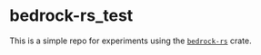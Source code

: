 # bedrock-rs_test

This is a simple repo for experiments using the [`bedrock-rs`](https://github.com/Adrian8115/bedrock-rs) crate.
